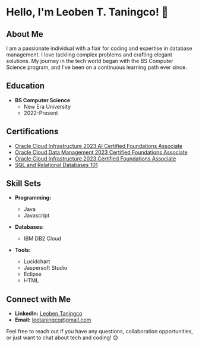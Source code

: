 # Hello, I'm Leoben T. Taningco! 👋

## About Me

I am a passionate individual with a flair for coding and expertise in database management. I love tackling complex problems and crafting elegant solutions. My journey in the tech world began with the BS Computer Science program, and I've been on a continuous learning path ever since.

## Education

- **BS Computer Science**
   - New Era University
   - 2022-Present

## Certifications

- [Oracle Cloud Infrastructure 2023 AI Certified Foundations Associate](https://catalog-education.oracle.com/pls/certview/sharebadge?id=1EFE2381CDD85E28E8F224D684FC5AA10ADF74EB0C3BCDDDEB19A96209FC21F7)
- [Oracle Cloud Data Management 2023 Certified Foundations Associate](https://catalog-education.oracle.com/pls/certview/sharebadge?id=528772AFDCF117F8EDE231622FF0A38669768B62897AEED20A481C0BEC014C72)
- [Oracle Cloud Infrastructure 2023 Certified Foundations Associate](https://catalog-education.oracle.com/pls/certview/sharebadge?id=1AC993D365583F58B90CBB4DE3D3D5C216473F5A497D9BC88732AD68ECF52D14)
- [SQL and Relational Databases 101](https://courses.cognitiveclass.ai/certificates/8f2a463b297a4da3bab3d0a5dd352cca)

## Skill Sets

- **Programming:**
  - Java
  - Javascript

- **Databases:**
  - IBM DB2 Cloud

- **Tools:**
  - Lucidchart
  - Jaspersoft Studio
  - Eclipse
  - HTML

## Connect with Me

- **LinkedIn:** [Leoben Taningco](https://ph.linkedin.com/in/leoben-t-taningco-875819255)
- **Email:** leotaningco@gmail.com

Feel free to reach out if you have any questions, collaboration opportunities, or just want to chat about tech and coding! 😊
